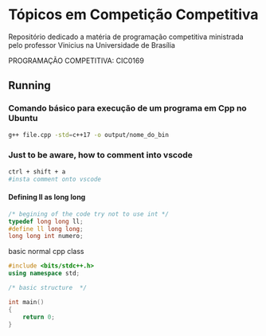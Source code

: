 # Tópicos em Competição Competitiva

Repositório dedicado a matéria de programação competitiva ministrada pelo professor Vinicius na Universidade de Brasília

PROGRAMAÇÃO COMPETITIVA: CIC0169

##  Running

### Comando básico para execução de um programa em Cpp no Ubuntu

```bash
g++ file.cpp -std=c++17 -o output/nome_do_bin
```
### Just to be aware, how to comment into vscode

```bash
ctrl + shift + a 
#insta comment onto vscode
```

#### Defining ll as long long
```cpp
/* begining of the code try not to use int */
typedef long long ll;
#define ll long long;
long long int numero;
```

basic normal cpp class
```cpp
#include <bits/stdc++.h>
using namespace std;

/* basic structure  */

int main()
{
    return 0;
}
```